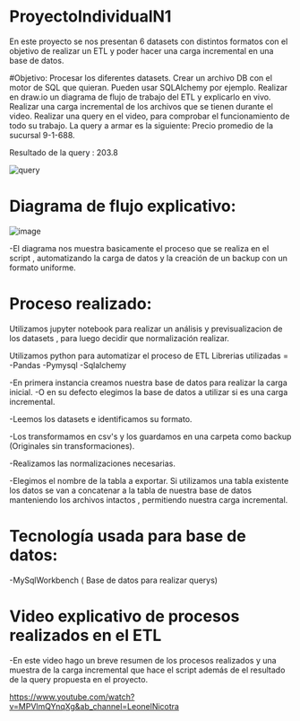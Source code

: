 # ProyectoIndividualN1

En este proyecto se nos presentan 6 datasets con distintos formatos con el objetivo de realizar un ETL y poder hacer una carga incremental en una base de datos.

#Objetivo:
Procesar los diferentes datasets.
Crear un archivo DB con el motor de SQL que quieran. Pueden usar SQLAlchemy por ejemplo.
Realizar en draw.io un diagrama de flujo de trabajo del ETL y explicarlo en vivo.
Realizar una carga incremental de los archivos que se tienen durante el video.
Realizar una query en el video, para comprobar el funcionamiento de todo su trabajo. La query a armar es la siguiente: Precio promedio de la sucursal 9-1-688.

Resultado de la query : 203.8

![query](https://user-images.githubusercontent.com/107507556/198361363-a968305e-a528-4074-a407-67fcef7e7dc9.png)

# Diagrama de flujo explicativo:
![image](https://user-images.githubusercontent.com/107507556/198355461-a7c9a62a-733e-4a1f-96c8-d8fefc5b8e3c.png)

-El diagrama nos muestra basicamente el proceso que se realiza en el script ,  automatizando la carga de datos y la creación de un backup con un formato uniforme.


# Proceso realizado:

Utilizamos jupyter notebook para realizar un análisis y previsualizacion de los datasets , para luego decidir que normalización realizar.

Utilizamos python para automatizar el proceso de ETL 
Librerias utilizadas =
-Pandas
-Pymysql
-Sqlalchemy

-En primera instancia creamos nuestra base de datos para realizar la carga inicial.
-O en su defecto elegimos la base de datos a utilizar si es una carga incremental.

-Leemos los datasets e identificamos su formato.

-Los transformamos en csv's y los guardamos en una carpeta como backup (Originales sin transformaciones).

-Realizamos las normalizaciones necesarias.

-Elegimos el nombre de la tabla a exportar. Si utilizamos una tabla existente los datos se van a concatenar a la tabla de nuestra base de datos manteniendo los archivos intactos , permitiendo nuestra carga incremental.

# Tecnología usada para base de datos:

-MySqlWorkbench ( Base de datos para realizar querys)

# Video explicativo de procesos realizados en el ETL 

-En este video hago un breve resumen de los procesos realizados y una muestra de la carga incremental que hace el script además de el resultado de la query propuesta en el proyecto.

https://www.youtube.com/watch?v=MPVlmQYnqXg&ab_channel=LeonelNicotra




